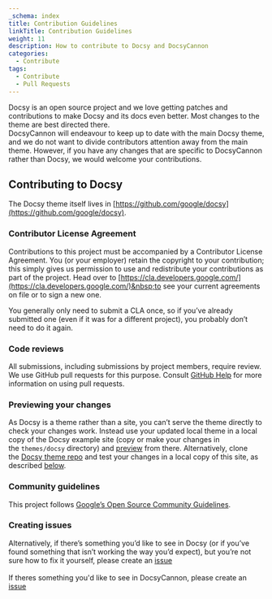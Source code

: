 ```yaml
---
_schema: index
title: Contribution Guidelines
linkTitle: Contribution Guidelines
weight: 11
description: How to contribute to Docsy and DocsyCannon
categories:
  - Contribute
tags:
  - Contribute
  - Pull Requests
---
```

Docsy is an open source project and we love getting patches and contributions to make Docsy and its docs even better. Most changes to the theme are best directed there.&nbsp;<br>DocsyCannon will endeavour to keep up to date with the main Docsy theme, and we do not want to divide contributors attention away from the main theme. However, if you have any changes that are specific to DocsyCannon rather than Docsy, we would welcome your contributions.​

## Contributing to Docsy

The Docsy theme itself lives in&nbsp;[https://github.com/google/docsy](https://github.com/google/docsy).

### Contributor License Agreement

Contributions to this project must be accompanied by a Contributor License Agreement. You (or your employer) retain the copyright to your contribution; this simply gives us permission to use and redistribute your contributions as part of the project. Head over to&nbsp;[https://cla.developers.google.com/](https://cla.developers.google.com/)&nbsp;to see your current agreements on file or to sign a new one.

You generally only need to submit a CLA once, so if you’ve already submitted one (even if it was for a different project), you probably don’t need to do it again.

### Code reviews

All submissions, including submissions by project members, require review. We use GitHub pull requests for this purpose. Consult&nbsp;[GitHub Help](https://help.github.com/articles/about-pull-requests/)&nbsp;for more information on using pull requests.

### Previewing your changes

As Docsy is a theme rather than a site, you can’t serve the theme directly to check your changes work. Instead use your updated local theme in a local copy of the Docsy example site (copy or make your changes in the&nbsp;`themes/docsy`&nbsp;directory) and&nbsp;[preview](https://www.docsy.dev/docs/deployment/)&nbsp;from there. Alternatively, clone the&nbsp;[Docsy theme repo](https://github.com/google/docsy)&nbsp;and test your changes in a local copy of this site, as described&nbsp;[below](https://www.docsy.dev/docs/contribution-guidelines/#previewing-your-changes-locally).

### Community guidelines

This project follows&nbsp;[Google’s Open Source Community Guidelines](https://opensource.google.com/conduct/).

### Creating issues

Alternatively, if there’s something you’d like to see in Docsy (or if you’ve found something that isn’t working the way you’d expect), but you’re not sure how to fix it yourself, please create an&nbsp;[issue](https://github.com/google/docsy/issues)&nbsp;<br><br>If theres something you'd like to see in DocsyCannon, please create an [issue](https://github.com/tomrcc/docsycannon-template/issues)